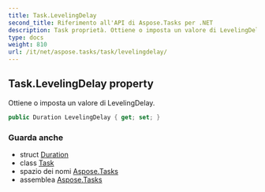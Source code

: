 ```yaml
---
title: Task.LevelingDelay
second_title: Riferimento all'API di Aspose.Tasks per .NET
description: Task proprietà. Ottiene o imposta un valore di LevelingDelay.
type: docs
weight: 810
url: /it/net/aspose.tasks/task/levelingdelay/
---
```

## Task.LevelingDelay property

Ottiene o imposta un valore di LevelingDelay.

```csharp
public Duration LevelingDelay { get; set; }
```

### Guarda anche

* struct [Duration](../../duration/)
* class [Task](../)
* spazio dei nomi [Aspose.Tasks](../../task/)
* assemblea [Aspose.Tasks](../../../)


